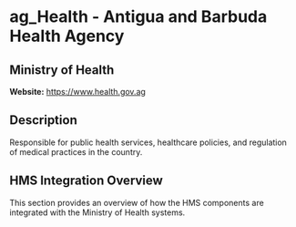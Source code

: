 # ag_Health - Antigua and Barbuda Health Agency

## Ministry of Health

**Website:** https://www.health.gov.ag

## Description

Responsible for public health services, healthcare policies, and regulation of medical practices in the country.

## HMS Integration Overview

This section provides an overview of how the HMS components are integrated with the Ministry of Health systems.
